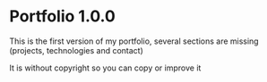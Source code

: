 # Portfolio 1.0.0

This is the first version of my portfolio, several sections are missing (projects, technologies and contact)

It is without copyright so you can copy or improve it
